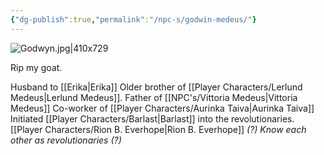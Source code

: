 ```yaml
---
{"dg-publish":true,"permalink":"/npc-s/godwin-medeus/"}
---
```


![Godwyn.jpg|410x729](/img/user/Images/Godwyn.jpg)

Rip my goat.

Husband to [[Erika\|Erika]]
Older brother of [[Player Characters/Lerlund Medeus\|Lerlund Medeus]].
Father of [[NPC's/Vittoria Medeus\|Vittoria Medeus]]
Co-worker of [[Player Characters/Aurinka Taiva\|Aurinka Taiva]]
Initiated [[Player Characters/Barlast\|Barlast]] into the revolutionaries.
[[Player Characters/Rion B. Everhope\|Rion B. Everhope]] *(?) Know each other as revolutionaries (?)* 


